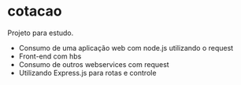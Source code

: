 # cotacao
Projeto para estudo.
- Consumo de uma aplicação web com node.js utilizando o request
- Front-end com hbs
- Consumo de outros webservices com request
- Utilizando Express.js para rotas e controle